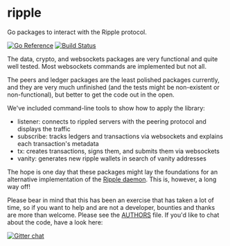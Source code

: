 ripple
======

Go packages to interact with the Ripple protocol.

[![Go Reference](https://pkg.go.dev/badge/github.com/sologenic/ripple.svg)](https://pkg.go.dev/github.com/sologenic/ripple)
[![Build Status](https://github.com/sologenic/ripple/actions/workflows/go.yml/badge.svg)](https://github.com/sologenic/ripple/actions/workflows/go.yml)

The data, crypto, and websockets packages are very functional and quite well tested. Most websockets commands are implemented but not all.

The peers and ledger packages are the least polished packages currently, and they are very much unfinished (and the tests might be non-existent or non-functional), but better to get the code out in the open.

We've included command-line tools to show how to apply the library:

* listener: connects to rippled servers with the peering protocol and displays the traffic
* subscribe: tracks ledgers and transactions via websockets and explains each transaction's metadata
* tx: creates transactions, signs them, and submits them via websockets
* vanity: generates new ripple wallets in search of vanity addresses

The hope is one day that these packages might lay the foundations for an alternative implementation of the [Ripple daemon](https://github.com/ripple/rippled). This is, however, a long way off!

Please bear in mind that this has been an exercise that has taken a lot of time, so if you want to help and are not a developer, bounties and thanks are more than welcome. Please see the [AUTHORS](https://github.com/sologenic/ripple/blob/master/AUTHORS) file. If you'd like to chat about the code, have a look here:

[![Gitter chat](https://badges.gitter.im/sologenic/ripple.png)](https://gitter.im/sologenic/ripple)
